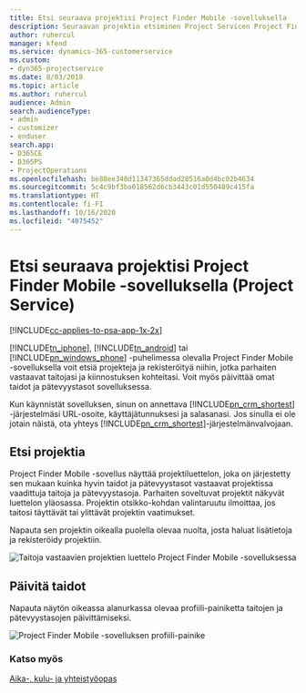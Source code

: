 ```yaml
---
title: Etsi seuraava projektisi Project Finder Mobile -sovelluksella
description: Seuraavan projektin etsiminen Project Servicen Project Finder Mobile -sovelluksella
author: ruhercul
manager: kfend
ms.service: dynamics-365-customerservice
ms.custom:
- dyn365-projectservice
ms.date: 8/03/2018
ms.topic: article
ms.author: ruhercul
audience: Admin
search.audienceType:
- admin
- customizer
- enduser
search.app:
- D365CE
- D365PS
- ProjectOperations
ms.openlocfilehash: be88ee348d11347365ddad28516a0d4bc02b4634
ms.sourcegitcommit: 5c4c9bf3ba018562d6cb3443c01d550489c415fa
ms.translationtype: HT
ms.contentlocale: fi-FI
ms.lasthandoff: 10/16/2020
ms.locfileid: "4075452"
---
```

# <a name="find-your-next-project-with-the-project-finder-mobile-app-project-service"></a>Etsi seuraava projektisi Project Finder Mobile -sovelluksella (Project Service)

[!INCLUDE[cc-applies-to-psa-app-1x-2x](../includes/cc-applies-to-psa-app-1x-2x.md)]

[!INCLUDE[tn_iphone](../includes/tn-iphone.md)], [!INCLUDE[tn_android](../includes/tn-android.md)]  tai [!INCLUDE[pn_windows_phone](../includes/pn-windows-phone.md)] -puhelimessa olevalla Project Finder Mobile -sovelluksella voit etsiä projekteja ja rekisteröityä niihin, jotka parhaiten vastaavat taitojasi ja kiinnostuksen kohteitasi. Voit myös päivittää omat taidot ja pätevyystasot sovelluksessa.  
  
 Kun käynnistät sovelluksen, sinun on annettava [!INCLUDE[pn_crm_shortest](../includes/pn-crm-shortest.md)] -järjestelmäsi URL-osoite, käyttäjätunnuksesi ja salasanasi. Jos sinulla ei ole jotain näistä, ota yhteys [!INCLUDE[pn_crm_shortest](../includes/pn-crm-shortest.md)]-järjestelmänvalvojaan.  
  
## <a name="find-a-project"></a>Etsi projektia  
 Project Finder Mobile -sovellus näyttää projektiluettelon, joka on järjestetty sen mukaan kuinka hyvin taidot ja pätevyystasot vastaavat projektissa vaadittuja taitoja ja pätevyystasoja. Parhaiten soveltuvat projektit näkyvät luettelon yläosassa. Projektin otsikko-kohdan valintaruutu ilmoittaa, jos taitosi täyttävät tai ylittävät projektin vaatimukset.  
  
 Napauta sen projektin oikealla puolella olevaa nuolta, josta haluat lisätietoja ja rekisteröidy projektiin.  
  
 ![Taitoja vastaavien projektien luettelo Project Finder Mobile -sovelluksessa](../psa/media/project-service-project-finder-list.png "Taitoja vastaavien projektien luettelo Project Finder Mobile -sovelluksessa")  
  
## <a name="update-your-skills"></a>Päivitä taidot  
 Napauta näytön oikeassa alanurkassa olevaa profiili-painiketta taitojen ja pätevyystasojen päivittämiseksi.  
  
 ![Project Finder Mobile -sovelluksen profiili-painike](../psa/media/project-service-project-finder-profile.png "Project Finder Mobile -sovelluksen profiili-painike")  
  
### <a name="see-also"></a>Katso myös  
 [Aika-, kulu- ja yhteistyöopas](../psa/time-expense-collaboration-guide.md)
